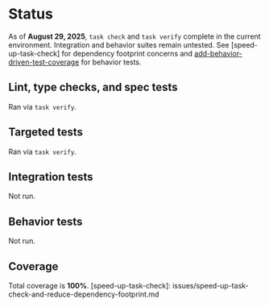 # Status

As of **August 29, 2025**, `task check` and `task verify` complete in the
current environment. Integration and behavior suites remain untested. See
[speed-up-task-check] for dependency footprint concerns and
[add-behavior-driven-test-coverage](issues/add-behavior-driven-test-coverage.md)
for behavior tests.

## Lint, type checks, and spec tests
Ran via `task verify`.

## Targeted tests
Ran via `task verify`.

## Integration tests
Not run.

## Behavior tests
Not run.

## Coverage
Total coverage is **100%**.
[speed-up-task-check]: issues/speed-up-task-check-and-reduce-dependency-footprint.md
